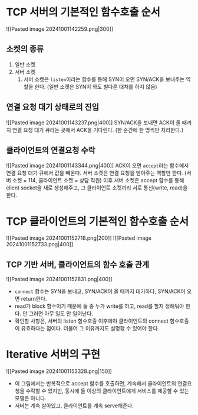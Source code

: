 # TCP 서버의 기본적인 함수호출 순서
![[Pasted image 20241001142259.png|300]]
## 소켓의 종류
1. 일반 소켓
2. 서버 소켓
	1. 서버 소켓은 `listen`이라는 함수를 통해 SYN이 오면 SYN/ACK을 보내주는 역할을 한다. (일반 소켓은 SYN이 와도 별다른 대처를 하지 않음)

## 연결 요청 대기 상태로의 진입
![[Pasted image 20241001143237.png|400]]
SYN/ACK을 보내면 ACK이 올 때까지 연결 요청 대기 큐라는 곳에서 ACK을 기다린다. (한 순간에 한 명씩만 처리한다.)
## 클라이언트의 연결요청 수락
![[Pasted image 20241001143344.png|400]]
ACK이 오면 `accept`라는 함수에서 연결 요청 대기 큐에서 값을 빼온다.
서버 소켓은 연결 요청을 받아주는 역할만 한다. (서버 소켓 = 114, 클라이언트 소켓 = 상담 직원)
이후 서버 소켓은 accept 함수를 통해 client socket을 새로 생성해주고, 그 클라이언트 소켓끼리 서로 통신(write, read)을 한다.

# TCP 클라이언트의 기본적인 함수호출 순서
![[Pasted image 20241001152718.png|200]]
![[Pasted image 20241001152733.png|400]]
## TCP 기반 서버, 클라이언트의 함수 호출 관계
![[Pasted image 20241001152831.png|400]]
- `connect` 함수는 SYN을 보내고, SYN/ACK이 올 때까지 대기하다, SYN/ACK이 오면 return한다.
- read가 block 함수이기 때문에 둘 중 누가 write를 하고, read를 할지 정해둬야 한다. 안 그러면 아무 일도 안 일어난다.
- 확인할 사항은, 서버의 listen 함수호출 이후에야 클라이언트의 connect 함수호출이 유효하다는 점이다. 더불어 그 이유까지도 설명핛 수 있어야 한다.
# Iterative 서버의 구현
![[Pasted image 20241001153328.png|150]]
 - 이 그림에서는 반복적으로 accept 함수를 호출하면, 계속해서 클라이언트의 연결요청을 수락할 수 있지만, 동시에 둘 이상의 클라이언트에게 서비스를 제공할 수 있는 모델은 아니다.
 - 서버는 계속 살아있고, 클라이언트를 계속 serve해준다.